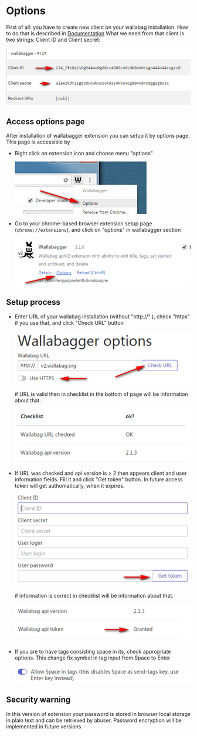 # Options

First of all: you have to create new client on your wallabag installation. How to do that is described in [Documentation](https://doc.wallabag.org/developer/api/oauth/#creating-a-new-api-client)
What we need from that client is two strings: Client ID and Client secret:

![Client](images/opt-client.png)

## Access options page

After installation of wallabagger extension you can setup it by options page. This page is accessible by

* Right click on extension icon and choose menu "options"

    ![Menu](images/opt-menu.png)

* Go to your chrome-based browser extension setup page (`chrome://extensions`), and click on "options" in wallabagger section

    ![extensions](images/opt-ext-optlink.png)

## Setup process

* Enter URL of your wallabag installation (without "http://" ), check "https" if you use that, and click "Check URL" button

    ![URL](images/opt-url.png)

    if URL is valid then in checklist in the bottom of page will be information about that.

    ![checklist](images/opt-checklist.png)

* If URL was checked and api version is > 2 then appears client and user information fields. Fill it and click "Get token" button. In future access token will get authomatically, when it expires.

    ![Client fields](images/opt-clientfields.png)

    if information is correct in checklist will be information about that.

    ![Token granted](images/opt-granted.png)

* If you are to have tags consisting space in its, check appropriate options. This change fix symbol in tag input from Space to Enter

    ![Space in tags](images/opt-spaceintags.png)

## Security warning

In this version of extension your password is stored in browser local storage in plain text and can be retrieved by abuser. Password encryption will be implemented in future versions.
